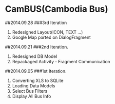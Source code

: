 CamBUS(Cambodia Bus)
======


##2014.09.28
###3rd Iteration

1. Redesigned Layout(ICON, TEXT ...)
2. Google Map ported on DialogFragment


##2014.09.21
###2nd Iteration.

1. Redesigned DB Model
2. Repackaged Activity - Fragment Communication


##2014.09.05
###1st Iteration.

1. Converting XLS to SQLite
2. Loading Data Models
3. Select Bus Filters
4. Display All Bus Info
